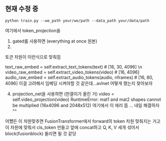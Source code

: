## 현재 수정 중 

```
python train.py --we_path your/we/path --data_path your/data/path 
```

여기에서 token_projection을 

1. gated를 사용하면 (everything at once 원본)
2. 
토큰 차원이 이런식으로 맞춰짐

text_raw_embed = self.extract_text_tokens(text) # [16, 30, 4096] \n
video_raw_embed = self.extract_video_tokens(video) # [16, 4096]
audio_raw_embed = self.extract_audio_tokens(audio, nframes) # [16, 80, 4096]
이걸 고려해서 임베딩 시켜야할 것 같은데...avlnet 어떻게 했는지 찾아보자

4. projection_net을 사용하면 (한결이가 올린 거)
video = self.video_projection(video)
RuntimeError: mat1 and mat2 shapes cannot be multiplied (16x4096 and 2048x512)
여기에서 이 에러 뜸 ... 내일 해결하자^^

어쩄든 이 차원맞추면 FusionTransformer에서 forward의 token 차원 맞춰지는 거고
이 차원에 맞춰서 cls_token 만들고 앞에 concat하고 
Q, K, V 세개 섞어서 block(fusionblock) 돌리면 될 것 같당 
